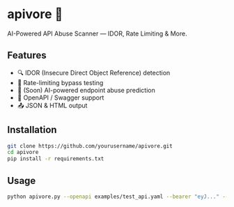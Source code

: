 # apivore 🐊

AI-Powered API Abuse Scanner — IDOR, Rate Limiting & More.

## Features
- 🔍 IDOR (Insecure Direct Object Reference) detection
- 🔁 Rate-limiting bypass testing
- 🧠 (Soon) AI-powered endpoint abuse prediction
- 📄 OpenAPI / Swagger support
- 📤 JSON & HTML output

## Installation

```bash
git clone https://github.com/yourusername/apivore.git
cd apivore
pip install -r requirements.txt
```

## Usage
```bash
python apivore.py --openapi examples/test_api.yaml --bearer "eyJ..." --output output/report.json
```

